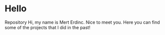 # Hello
Repository
Hi, my name is Mert Erdinc. Nice to meet you. Here you can find some of the projects that I did in the past!
